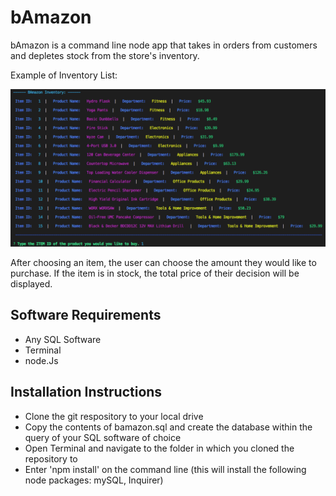 # bAmazon
bAmazon is a  command line node app that  takes in orders from customers and depletes stock from the store's inventory. 

Example of Inventory List:

![bAmazon Inventory Example](https://raw.githubusercontent.com/chris-milan/Main-Portfolio/master/assets/images/bamazon.png)

After choosing an item, the user can  choose the amount they would like to purchase.  If the item is in stock, the total price of their decision will be displayed.

## Software Requirements
* Any SQL Software
* Terminal
* node.Js 

## Installation Instructions
* Clone the git respository to your local drive
* Copy the contents of bamazon.sql and create the database within the query of your SQL software of choice
* Open Terminal and navigate to the folder in which you cloned the repository to
* Enter 'npm install' on the command line (this will install the following node packages: mySQL, Inquirer)